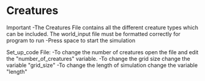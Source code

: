 # Creatures

Important
  -The Creatures File contains all the different creature types which can be included.
  The world_input file must be formatted correctly for program to run
  -Press space to start the simulation

Set_up_code File:
  -To change the number of creatures open the file and edit the "number_of_creatures" variable.
  -To change the grid size change the variable "grid_size"
  -To change the length of simulation change the variable "length"
